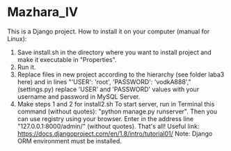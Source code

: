 # Mazhara_IV
 This is a Django project.
 How to install it on your computer (manual for Linux):
 1. Save install.sh in the directory where you want to install project and make it executable in "Properties".
 2. Run it.
 3. Replace files in new project according to the hierarchy (see folder laba3 here) and in lines 
 "'USER': 'root',
 'PASSWORD': 'vodkA888',"
 (settings.py) replace 'USER' and 'PASSWORD' values with your username and password in MySQL Server.
 4. Make steps 1 and 2 for install2.sh
 To start server, run in Terminal this command (without quotes): "python manage.py runserver". Then you can use registry using your browser. Enter in the address line "127.0.0.1:8000/admin/" (without quotes). That's all!
 Useful link: https://docs.djangoproject.com/en/1.8/intro/tutorial01/
Note: Django ORM environment must be installed.
